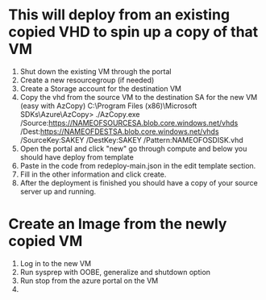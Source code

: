 # This will deploy from an existing copied VHD to spin up a copy of that VM
1. Shut down the existing VM through the portal
2. Create a new resourcegroup (if needed)
3. Create a Storage account for the destination VM
4. Copy the vhd from the source VM to the destination SA for the new VM (easy with AzCopy)
C:\Program Files (x86)\Microsoft SDKs\Azure\AzCopy> ./AzCopy.exe /Source:https://NAMEOFSOURCESA.blob.core.windows.net/vhds /Dest:https://NAMEOFDESTSA.blob.core.windows.net/vhds /SourceKey:SAKEY /DestKey:SAKEY /Pattern:NAMEOFOSDISK.vhd
5. Open the portal and click "new" go through compute and below you should have deploy from template
6. Paste in the code from redeploy-main.json in the edit template section. 
7. Fill in the other information and click create.
8. After the deployment is finished you should have a copy of your source server up and running.

# Create an Image from the newly copied VM
1. Log in to the new VM
2. Run sysprep with OOBE, generalize and shutdown option
3. Run stop from the azure portal on the VM
4. 
